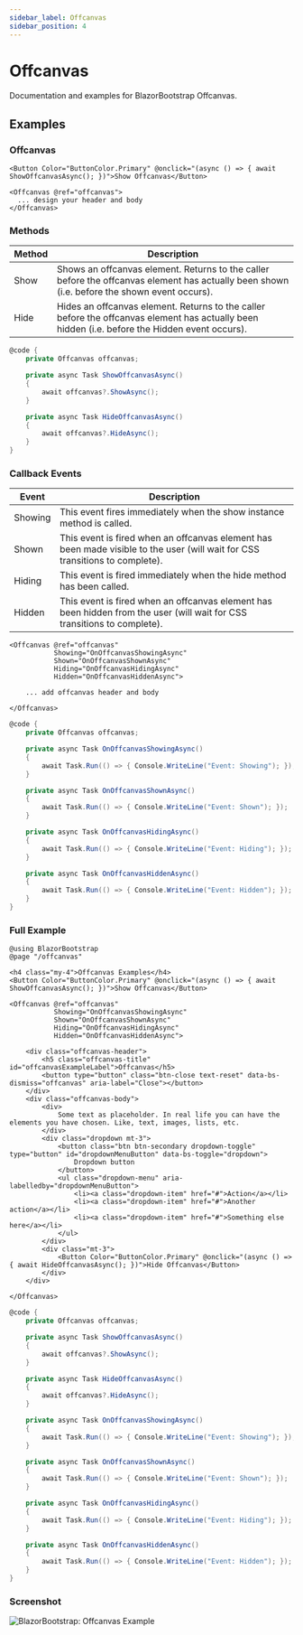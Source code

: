 ```yaml
---
sidebar_label: Offcanvas
sidebar_position: 4
---
```


# Offcanvas

Documentation and examples for BlazorBootstrap Offcanvas.

## Examples

### Offcanvas

```cshtml
<Button Color="ButtonColor.Primary" @onclick="(async () => { await ShowOffcanvasAsync(); })">Show Offcanvas</Button>

<Offcanvas @ref="offcanvas">
  ... design your header and body
</Offcanvas>
```

### Methods

| Method | Description |
|--|--|
| Show | Shows an offcanvas element. Returns to the caller before the offcanvas element has actually been shown (i.e. before the shown event occurs). |
| Hide | Hides an offcanvas element. Returns to the caller before the offcanvas element has actually been hidden (i.e. before the Hidden event occurs). |

```cs {6,11}
@code {
    private Offcanvas offcanvas;

    private async Task ShowOffcanvasAsync()
    {
        await offcanvas?.ShowAsync();
    }

    private async Task HideOffcanvasAsync()
    {
        await offcanvas?.HideAsync();
    }
}
```

### Callback Events

| Event | Description |
|--|--|
| Showing | This event fires immediately when the show instance method is called. |
| Shown | This event is fired when an offcanvas element has been made visible to the user (will wait for CSS transitions to complete). |
| Hiding | This event is fired immediately when the hide method has been called. |
| Hidden | This event is fired when an offcanvas element has been hidden from the user (will wait for CSS transitions to complete). |

```cshtml
<Offcanvas @ref="offcanvas"
           Showing="OnOffcanvasShowingAsync"
           Shown="OnOffcanvasShownAsync"
           Hiding="OnOffcanvasHidingAsync"
           Hidden="OnOffcanvasHiddenAsync">

    ... add offcanvas header and body

</Offcanvas>
```

```cs
@code {
    private Offcanvas offcanvas;

    private async Task OnOffcanvasShowingAsync()
    {
        await Task.Run(() => { Console.WriteLine("Event: Showing"); });
    }

    private async Task OnOffcanvasShownAsync()
    {
        await Task.Run(() => { Console.WriteLine("Event: Shown"); });
    }

    private async Task OnOffcanvasHidingAsync()
    {
        await Task.Run(() => { Console.WriteLine("Event: Hiding"); });
    }

    private async Task OnOffcanvasHiddenAsync()
    {
        await Task.Run(() => { Console.WriteLine("Event: Hidden"); });
    }
}
```

### Full Example

```cshtml
@using BlazorBootstrap
@page "/offcanvas"

<h4 class="my-4">Offcanvas Examples</h4>
<Button Color="ButtonColor.Primary" @onclick="(async () => { await ShowOffcanvasAsync(); })">Show Offcanvas</Button>

<Offcanvas @ref="offcanvas"
           Showing="OnOffcanvasShowingAsync"
           Shown="OnOffcanvasShownAsync"
           Hiding="OnOffcanvasHidingAsync"
           Hidden="OnOffcanvasHiddenAsync">

    <div class="offcanvas-header">
        <h5 class="offcanvas-title" id="offcanvasExampleLabel">Offcanvas</h5>
        <button type="button" class="btn-close text-reset" data-bs-dismiss="offcanvas" aria-label="Close"></button>
    </div>
    <div class="offcanvas-body">
        <div>
            Some text as placeholder. In real life you can have the elements you have chosen. Like, text, images, lists, etc.
        </div>
        <div class="dropdown mt-3">
            <button class="btn btn-secondary dropdown-toggle" type="button" id="dropdownMenuButton" data-bs-toggle="dropdown">
                Dropdown button
            </button>
            <ul class="dropdown-menu" aria-labelledby="dropdownMenuButton">
                <li><a class="dropdown-item" href="#">Action</a></li>
                <li><a class="dropdown-item" href="#">Another action</a></li>
                <li><a class="dropdown-item" href="#">Something else here</a></li>
            </ul>
        </div>
        <div class="mt-3">
            <Button Color="ButtonColor.Primary" @onclick="(async () => { await HideOffcanvasAsync(); })">Hide Offcanvas</Button>
        </div>
    </div>

</Offcanvas>
```

```cs
@code {
    private Offcanvas offcanvas;

    private async Task ShowOffcanvasAsync()
    {
        await offcanvas?.ShowAsync();
    }

    private async Task HideOffcanvasAsync()
    {
        await offcanvas?.HideAsync();
    }

    private async Task OnOffcanvasShowingAsync()
    {
        await Task.Run(() => { Console.WriteLine("Event: Showing"); });
    }

    private async Task OnOffcanvasShownAsync()
    {
        await Task.Run(() => { Console.WriteLine("Event: Shown"); });
    }

    private async Task OnOffcanvasHidingAsync()
    {
        await Task.Run(() => { Console.WriteLine("Event: Hiding"); });
    }

    private async Task OnOffcanvasHiddenAsync()
    {
        await Task.Run(() => { Console.WriteLine("Event: Hidden"); });
    }
}
```

### Screenshot

<img src="https://i.imgur.com/J1mcowH.jpg" alt="BlazorBootstrap: Offcanvas Example" />